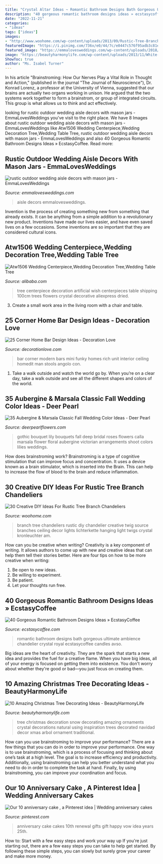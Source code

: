 ```yaml
---
title: "Crystal Altar Ideas ~ Romantic Bathroom Designs Bath Gorgeous Ultimate Ambience Chandelier Crystal Royal Ecstasycoffee Candles Avso"
description: "40 gorgeous romantic bathroom designs ideas » ecstasycoffee"
date: "2022-11-21"
categories:
- "ideas"
tags: ["ideas"]
images:
- "http://www.woohome.com/wp-content/uploads/2013/09/Rustic-Tree-Branch-Chandeliers-10.jpg"
featuredImage: "https://i.pinimg.com/736x/e0/44/7c/e0447c576f95adb3c81e340bc3db123c.jpg"
featured_image: "https://emmalovesweddings.com/wp-content/uploads/2018/07/rustic-outdoor-wedding-aisle-decors-with-mason-jars.jpg"
image: "https://beautyharmonylife.com/wp-content/uploads/2013/11/White-Christmas-Tree-Ornaments.jpg"
ShowToc: true
author: "Ms. Isabel Turner"
---
```



In his article "Brainstroming: How Our Nerves Play a Vital Role in Thought and Action," (published in the journal "The Journal of Neuroscience"), Dr. Konrad Lorenz, a professor at the University of Vienna, suggested that our brains are actually two organs working in unison. He argued that the two systems work together to form a brainstrom, or group of integrated circuits. This group is what allows us to think and act effectively.

	

		
looking for rustic outdoor wedding aisle decors with mason jars - EmmaLovesWeddings you've visit to the right place. We have 8 Images about rustic outdoor wedding aisle decors with mason jars - EmmaLovesWeddings like Atw1506 Wedding Centerpiece,Wedding Decoration Tree,Wedding Table Tree, rustic outdoor wedding aisle decors with mason jars - EmmaLovesWeddings and also 40 Gorgeous Romantic Bathroom Designs Ideas » EcstasyCoffee. Read more:
		
    
## Rustic Outdoor Wedding Aisle Decors With Mason Jars - EmmaLovesWeddings

<img loading=lazy src="https://emmalovesweddings.com/wp-content/uploads/2018/07/rustic-outdoor-wedding-aisle-decors-with-mason-jars.jpg" onerror="this.onerror=null;this.src='https://tse2.mm.bing.net/th?id=OIP.kBnBAAXbR2vv6LYvLl5kwQHaLF&amp;pid=15.1';" alt="rustic outdoor wedding aisle decors with mason jars - EmmaLovesWeddings">

_Source: emmalovesweddings.com_

>aisle decors emmalovesweddings. 

	

Invention is the process of creating something new from something that already exists. It can be anything from a simple addition to a revolutionary new product. Inventions have made our lives easier, and have even saved lives on a few occasions. Some inventions are so important that they are considered cultural icons.

    
## Atw1506 Wedding Centerpiece,Wedding Decoration Tree,Wedding Table Tree

<img loading=lazy src="https://sc01.alicdn.com/kf/HTB1m5VBLXXXXXXtXVXXq6xXFXXXT/200528576/HTB1m5VBLXXXXXXtXVXXq6xXFXXXT.jpg" onerror="this.onerror=null;this.src='https://tse2.mm.bing.net/th?id=OIP.XISpwsX6k5blkq_j9PwADgHaHa&amp;pid=15.1';" alt="Atw1506 Wedding Centerpiece,Wedding Decoration Tree,Wedding Table Tree">

_Source: alibaba.com_

>tree centerpiece decoration artificial wish centerpieces table shipping 100cm trees flowers crystal decorative aliexpress dried. 

	

3. Create a small work area in the living room with a chair and table. 

    
## 25 Corner Home Bar Design Ideas - Decoration Love

<img loading=lazy src="http://www.decorationlove.com/wp-content/uploads/2016/08/corner-bar.jpg" onerror="this.onerror=null;this.src='https://tse2.mm.bing.net/th?id=OIP.UXkm5A5aT5xh_hggHxP32QHaKV&amp;pid=15.1';" alt="25 Corner Home Bar Design Ideas - Decoration Love">

_Source: decorationlove.com_

>bar corner modern bars mini funky homes rich unit interior ceiling homedit man stools angolo con. 

	

1) Take a walk outside and watch the world go by. When you’re on a clear day, take a walk outside and see all the different shapes and colors of the world.

    
## 35 Aubergine &amp; Marsala Classic Fall Wedding Color Ideas - Deer Pearl

<img loading=lazy src="https://www.deerpearlflowers.com/wp-content/uploads/2015/07/deep-red-roses-and-lily-wedding-bouquet.jpg" onerror="this.onerror=null;this.src='https://tse4.mm.bing.net/th?id=OIP.Dhp2Jk-fRBX7M31PZJdY5wHaLI&amp;pid=15.1';" alt="35 Aubergine &amp; Marsala Classic Fall Wedding Color Ideas - Deer Pearl">

_Source: deerpearlflowers.com_

>gothic bouquet lily bouquets fall deep bridal roses flowers calla marsala flower floral aubergine victorian arrangements shoot colors lilies weddings. 

	

How does brainstroming work?
Brainstroming is a type of cognitive stimulation that can improve focus and concentration. It uses a device known as a brain stimulator, which is inserted into the Brain. This can help to increase the flow of blood to the brain and reduce inflammation.

    
## 30 Creative DIY Ideas For Rustic Tree Branch Chandeliers

<img loading=lazy src="http://www.woohome.com/wp-content/uploads/2013/09/Rustic-Tree-Branch-Chandeliers-10.jpg" onerror="this.onerror=null;this.src='https://tse2.mm.bing.net/th?id=OIP.rh9_gJXNjCzsbMfYZW1LtQHaLI&amp;pid=15.1';" alt="30 Creative DIY Ideas For Rustic Tree Branch Chandeliers">

_Source: woohome.com_

>branch tree chandeliers rustic diy chandelier creative twig source branches ceiling decor lights lichterkette hanging light twigs crystal kronleuchter am. 

	

How can you be creative when writing?
Creativity is a key component of writing. It allows authors to come up with new and creative ideas that can help them tell their stories better. Here are four tips on how to be more creative when writing:
1. Be open to new ideas.
2. Be willing to experiment.
3. Be patient.
4. Let your thoughts run free.

    
## 40 Gorgeous Romantic Bathroom Designs Ideas » EcstasyCoffee

<img loading=lazy src="https://i2.wp.com/www.ecstasycoffee.com/wp-content/uploads/2016/10/A-Royal-ambience-with-crystal-chandelier.jpg" onerror="this.onerror=null;this.src='https://tse3.mm.bing.net/th?id=OIP.7FaUlcewxGufsDBHRTNqwwHaKH&amp;pid=15.1';" alt="40 Gorgeous Romantic Bathroom Designs Ideas » EcstasyCoffee">

_Source: ecstasycoffee.com_

>romantic bathroom designs bath gorgeous ultimate ambience chandelier crystal royal ecstasycoffee candles avso. 

	

Big ideas are the heart of creativity. They are the spark that starts a new idea and provides the fuel for a creative flame. When you have big ideas, all of your energy is focused on getting them into existence. You don't worry about whether they're good or bad—you just focus on creating them.

    
## 10 Amazing Christmas Tree Decorating Ideas - BeautyHarmonyLife

<img loading=lazy src="https://beautyharmonylife.com/wp-content/uploads/2013/11/White-Christmas-Tree-Ornaments.jpg" onerror="this.onerror=null;this.src='https://tse2.mm.bing.net/th?id=OIP.4xflM8bcDAsBigFrIqPCXQHaLH&amp;pid=15.1';" alt="10 Amazing Christmas Tree Decorating Ideas - BeautyHarmonyLife">

_Source: beautyharmonylife.com_

>tree christmas decoration snow decorating amazing ornaments crystal decorations natural using inspiration trees decorated navidad decor xmas arbol ornament traditional. 

	

How can you use brainstroming to improve your performance?
There are a few things that you can do in order to improve your performance. One way is to use brainstroming, which is a process of focusing and thinking about one’s task at a high level. The goal is to increase efficiency and productivity. Additionally, using brainstroming can help you better understand what you need to do in order to complete the task at hand. Finally, by using brainstroming, you can improve your coordination and focus.

    
## Our 10 Anniversary Cake , A Pinterest Idea | Wedding Anniversary Cakes

<img loading=lazy src="https://i.pinimg.com/736x/e0/44/7c/e0447c576f95adb3c81e340bc3db123c.jpg" onerror="this.onerror=null;this.src='https://tse2.mm.bing.net/th?id=OIP.Xu1xq7QA_Vi6tsNG7GMczgHaNJ&amp;pid=15.1';" alt="Our 10 anniversary cake , a Pinterest idea | Wedding anniversary cakes">

_Source: pinterest.com_

>anniversary cake cakes 10th renewal gifts gift happy vow idea years 25th. 

	

How to: Start with a few easy steps and work your way up
If you're just starting out, there are a few easy steps you can take to help get started. By following these simple steps, you can slowly but surely grow your career and make more money.

